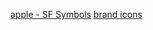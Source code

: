 [apple - SF Symbols](https://developer.apple.com/sf-symbols/)
[brand icons](https://simpleicons.org/)
